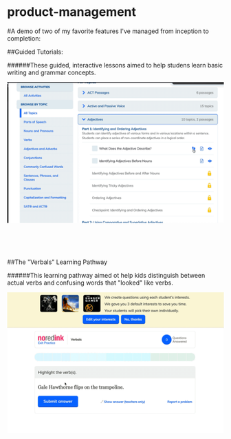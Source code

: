 # product-management
#A demo of two of my favorite features I've managed from inception to completion:


##Guided Tutorials:

######These guided, interactive lessons aimed to help studens learn basic writing and grammar concepts. 

![alt text](videos/Guided_Tutorials.gif)

<br>
<br>
<br>


##The "Verbals" Learning Pathway

######This learning pathway aimed ot help kids distinguish between actual verbs and confusing words that "looked" like verbs.


![alt text](videos/Verbals_Pathway.gif)
